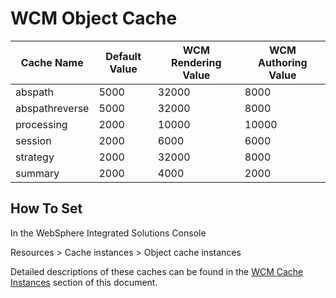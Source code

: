 # WCM Object Cache

|Cache Name| Default Value|WCM Rendering Value|WCM Authoring Value|
|----------|--------------|-------------------|-------------------|
|abspath| 5000| 32000| 8000|
|abspathreverse| 5000| 32000| 8000|
|processing| 2000| 10000| 10000|
|session| 2000| 6000| 6000|
|strategy| 2000| 32000| 8000|
|summary| 2000| 4000| 2000|

## How To Set
In the WebSphere Integrated Solutions Console

Resources > Cache instances > Object cache instances

Detailed descriptions of these caches can be found in the [WCM Cache Instances](../../OtherTuningConsiderations/HCLPortalLightMode/InternalPortalCaches/WCMCacheInstances.md) section of this document.